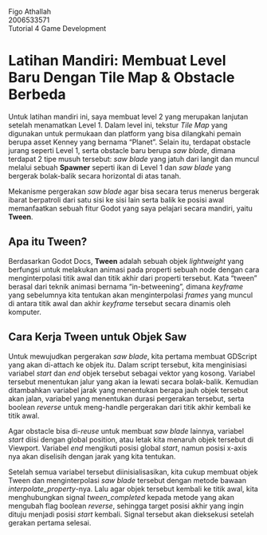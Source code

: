 Figo Athallah</br>
2006533571</br>
Tutorial 4 Game Development</br>

<h1>Latihan Mandiri: Membuat Level Baru Dengan Tile Map & Obstacle Berbeda</h1>

Untuk latihan mandiri ini, saya membuat level 2 yang merupakan lanjutan setelah menamatkan Level 1. Dalam level ini, tekstur _Tile Map_ yang digunakan untuk permukaan dan platform yang bisa dilangkahi pemain berupa asset Kenney yang bernama “Planet”. Selain itu, terdapat obstacle jurang seperti Level 1, serta obstacle baru berupa _saw blade_, dimana terdapat 2 tipe musuh tersebut: _saw blade_ yang jatuh dari langit dan muncul melalui sebuah **Spawner** seperti ikan di Level 1 dan _saw blade_ yang bergerak bolak-balik secara horizontal di atas tanah.

Mekanisme pergerakan _saw blade_ agar bisa secara terus menerus bergerak ibarat berpatroli dari satu sisi ke sisi lain serta balik ke posisi awal memanfaatkan sebuah fitur Godot yang saya pelajari secara mandiri, yaitu **Tween**.

<h2>Apa itu Tween?</h2>

Berdasarkan Godot Docs, **Tween** adalah sebuah objek _lightweight_ yang berfungsi untuk melakukan animasi pada properti sebuah node dengan cara menginterpolasi titik awal dan titik akhir dari properti tersebut. Kata “tween” berasal dari teknik animasi bernama “in-betweening”, dimana _keyframe_ yang sebelumnya kita tentukan akan menginterpolasi _frames_ yang muncul di antara titik awal dan akhir _keyframe_ tersebut secara dinamis oleh komputer.

<h2>Cara Kerja Tween untuk Objek Saw</h2>

Untuk mewujudkan pergerakan _saw blade_, kita pertama membuat GDScript yang akan di-attach ke objek itu. Dalam script tersebut, kita menginisiasi variabel _start_ dan _end_ objek tersebut sebagai vektor yang kosong. Variabel tersebut menentukan jalur yang akan ia lewati secara bolak-balik. Kemudian ditambahkan variabel jarak yang menentukan berapa jauh objek tersebut akan jalan, variabel yang menentukan durasi pergerakan tersebut, serta boolean _reverse_ untuk meng-handle pergerakan dari titik akhir kembali ke titik awal.

Agar obstacle bisa di-_reuse_ untuk membuat _saw blade_ lainnya, variabel _start_ diisi dengan global position, atau letak kita menaruh objek tersebut di Viewport. Variabel _end_ mengikuti posisi global _start_, namun posisi x-axis nya akan diselisih dengan jarak yang kita tentukan.

Setelah semua variabel tersebut diinisialisasikan, kita cukup membuat objek Tween dan menginterpolasi _saw blade_ tersebut dengan metode bawaan _interpolate_property_-nya. Lalu agar objek tersebut kembali ke titik awal, kita menghubungkan signal _tween_completed_ kepada metode yang akan mengubah flag boolean _reverse_, sehingga target posisi akhir yang ingin dituju menjadi posisi _start_ kembali. Signal tersebut akan dieksekusi setelah gerakan pertama selesai.
